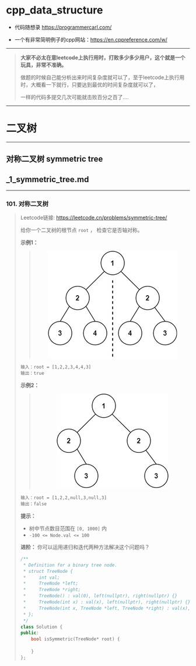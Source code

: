 # cpp_data_structure 

* 代码随想录 https://programmercarl.com/

* 一个有非常简明例子的cpp网站：https://en.cppreference.com/w/

--------------------------------------------------------------------------------
> **大家不必太在意leetcode上执行用时，打败多少多少用户，这个就是一个玩具，非常不准确。**
> 
> 做题的时候自己能分析出来时间复杂度就可以了，至于leetcode上执行用时，大概看一下就行，只要达到最优的时间复杂度就可以了，
> 
> 一样的代码多提交几次可能就击败百分之百了....
--------------------------------------------------------------------------------

# 二叉树

--------------------------------------------------------------------------------

## 对称二叉树 symmetric tree

## _1_symmetric_tree.md

--------------------------------------------------------------------------------

### 101. 对称二叉树

> 
> Leetcode链接: https://leetcode.cn/problems/symmetric-tree/
> 
>
> 给你一个二叉树的根节点 `root` ， 检查它是否轴对称。
>
>
> **示例1：**
> > 
> > <div align=center>
> > <img src="./images/symmetric_tree_1.jpg" style="zoom:100%;"/>
> > </div>
> >  
> ```html
> 输入：root = [1,2,2,3,4,4,3]
> 输出：true
> ```
>
> **示例2：**
> > 
> > <div align=center>
> > <img src="./images/symmetric_tree_2.jpg" style="zoom:100%;"/>
> > </div>
> >  
> ```html
> 输入：root = [1,2,2,null,3,null,3]
> 输出：false
> ```
> 
>
> **提示：**
> * 树中节点数目范围在 `[0, 1000]` 内
> * `-100 <= Node.val <= 100`
>
> **进阶：** 你可以运用递归和迭代两种方法解决这个问题吗？
> 
> ```c++
> /**
>  * Definition for a binary tree node.
>  * struct TreeNode {
>  *     int val;
>  *     TreeNode *left;
>  *     TreeNode *right;
>  *     TreeNode() : val(0), left(nullptr), right(nullptr) {}
>  *     TreeNode(int x) : val(x), left(nullptr), right(nullptr) {}
>  *     TreeNode(int x, TreeNode *left, TreeNode *right) : val(x), left(left), right(right) {}
>  * };
>  */
> class Solution {
> public:
>     bool isSymmetric(TreeNode* root) {
> 
>     }
> };
> ```
> 












































